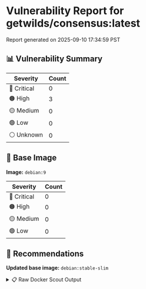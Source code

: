 # Vulnerability Report for getwilds/consensus:latest

Report generated on 2025-09-10 17:34:59 PST

## 📊 Vulnerability Summary

| Severity | Count |
|----------|-------|
| 🔴 Critical | 0 |
| 🟠 High | 3 |
| 🟡 Medium | 0 |
| 🟢 Low | 0 |
| ⚪ Unknown | 0 |

## 🐳 Base Image

**Image:** `debian:9`

| Severity | Count |
|----------|-------|
| 🔴 Critical | 0 |
| 🟠 High | 0 |
| 🟡 Medium | 0 |
| 🟢 Low | 0 |

## 🔄 Recommendations

**Updated base image:** `debian:stable-slim`

<details>
<summary>📋 Raw Docker Scout Output</summary>

```text
Target             │  getwilds/consensus:latest  │    0C     3H     0M     0L   
    digest           │  0c55b578c246                       │                              
  Base image         │  debian:9                           │    0C     0H     0M     0L   
  Updated base image │  debian:stable-slim                 │    0C     0H     1M    20L   
                     │                                     │                  +1    +20   

What's next:
    View vulnerabilities → docker scout cves getwilds/consensus:latest
    View base image update recommendations → docker scout recommendations getwilds/consensus:latest
    Include policy results in your quickview by supplying an organization → docker scout quickview getwilds/consensus:latest --org <organization>
```
</details>
